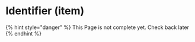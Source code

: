 # Identifier (item)

{% hint style="danger" %}
This Page is not complete yet. Check back later
{% endhint %}

